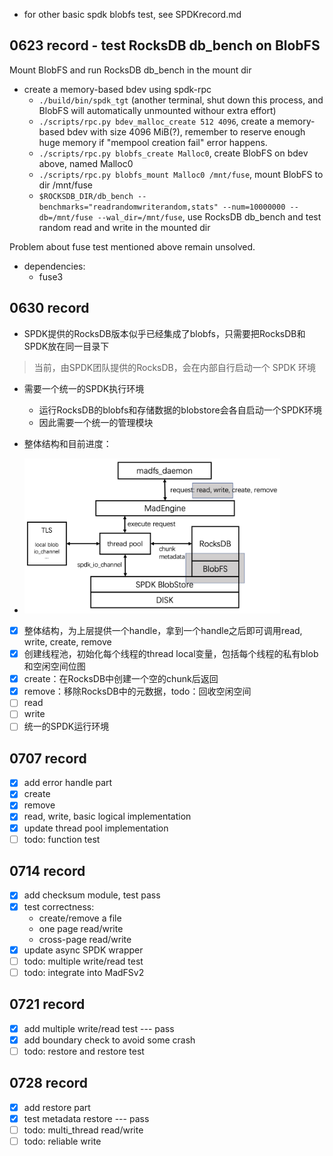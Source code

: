 - for other basic spdk blobfs test, see SPDKrecord.md

## 0623 record - test RocksDB db_bench on BlobFS
Mount BlobFS and run RocksDB db_bench in the mount dir
- create a memory-based bdev using spdk-rpc
    - `./build/bin/spdk_tgt` (another terminal, shut down this process, and BlobFS will automatically unmounted withour extra effort)
    - `./scripts/rpc.py bdev_malloc_create 512 4096`, create a memory-based bdev with size 4096 MiB(?), remember to reserve enough huge memory if "mempool creation fail" error happens.
    - `./scripts/rpc.py blobfs_create Malloc0`, create BlobFS on bdev above, named Malloc0
    - `./scripts/rpc.py blobfs_mount Malloc0 /mnt/fuse`, mount BlobFS to dir /mnt/fuse
    - `$ROCKSDB_DIR/db_bench --benchmarks="readrandomwriterandom,stats" --num=10000000 --db=/mnt/fuse --wal_dir=/mnt/fuse`, use RocksDB db_bench and test random read and write in the mounted dir

Problem about fuse test mentioned above remain unsolved.

- dependencies:
    - fuse3

## 0630 record

- SPDK提供的RocksDB版本似乎已经集成了blobfs，只需要把RocksDB和SPDK放在同一目录下

> 当前，由SPDK团队提供的RocksDB，会在内部自行启动一个 SPDK 环境

- 需要一个统一的SPDK执行环境
  - 运行RocksDB的blobfs和存储数据的blobstore会各自启动一个SPDK环境
  - 因此需要一个统一的管理模块

- 整体结构和目前进度：
- <img src="./pics/进展0630.png" alt="进展0630" style="zoom:40%;" />
- [x] 整体结构，为上层提供一个handle，拿到一个handle之后即可调用read, write, create, remove
- [x] 创建线程池，初始化每个线程的thread local变量，包括每个线程的私有blob和空闲空间位图
- [x] create：在RocksDB中创建一个空的chunk后返回
- [x] remove：移除RocksDB中的元数据，todo：回收空闲空间
- [ ] read
- [ ] write
- [ ] 统一的SPDK运行环境

## 0707 record
- [x] add error handle part 
- [x] create
- [x] remove
- [x] read, write, basic logical implementation
- [x] update thread pool implementation
- [ ] todo: function test

## 0714 record
- [x] add checksum module, test pass
- [x] test correctness: 
  - create/remove a file
  - one page read/write 
  - cross-page read/write
- [x] update async SPDK wrapper
- [ ] todo: multiple write/read test
- [ ] todo: integrate into MadFSv2

## 0721 record
- [x] add multiple write/read test --- pass
- [x] add boundary check to avoid some crash
- [ ] todo: restore and restore test

## 0728 record
- [x] add restore part
- [x] test metadata restore --- pass
- [ ] todo: multi_thread read/write
- [ ] todo: reliable write

